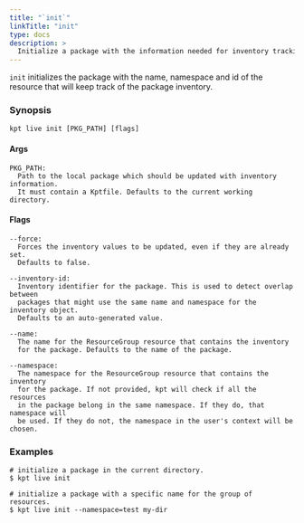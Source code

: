 ```yaml
---
title: "`init`"
linkTitle: "init"
type: docs
description: >
  Initialize a package with the information needed for inventory tracking.
---
```


<!--mdtogo:Short
    Initialize a package with the information needed for inventory tracking.
-->

`init` initializes the package with the name, namespace and id of the resource
that will keep track of the package inventory.

### Synopsis

<!--mdtogo:Long-->

```
kpt live init [PKG_PATH] [flags]
```

#### Args

```
PKG_PATH:
  Path to the local package which should be updated with inventory information.
  It must contain a Kptfile. Defaults to the current working directory.
```

#### Flags

```
--force:
  Forces the inventory values to be updated, even if they are already set.
  Defaults to false.

--inventory-id:
  Inventory identifier for the package. This is used to detect overlap between
  packages that might use the same name and namespace for the inventory object.
  Defaults to an auto-generated value.

--name:
  The name for the ResourceGroup resource that contains the inventory
  for the package. Defaults to the name of the package.

--namespace:
  The namespace for the ResourceGroup resource that contains the inventory
  for the package. If not provided, kpt will check if all the resources
  in the package belong in the same namespace. If they do, that namespace will
  be used. If they do not, the namespace in the user's context will be chosen.
```

<!--mdtogo-->

### Examples

<!--mdtogo:Examples-->

```shell
# initialize a package in the current directory.
$ kpt live init
```

```shell
# initialize a package with a specific name for the group of resources.
$ kpt live init --namespace=test my-dir
```

<!--mdtogo-->
